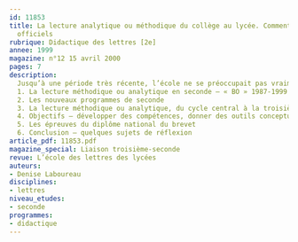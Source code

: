 ```yaml
---
id: 11853
title: La lecture analytique ou méthodique du collège au lycée. Commentaire des textes
  officiels
rubrique: Didactique des lettres [2e]
annee: 1999
magazine: n°12 15 avril 2000
pages: 7
description: 
  Jusqu’à une période très récente, l’école ne se préoccupait pas vraiment d’enseigner à comprendre un texte. On se contentait, en général, d’évaluer la lecture faite par l’élève, de l’école élémentaire ou du collège. Beaucoup de pratiques actuelles sont encore inspirées par ce modèle. Or la lecture des textes officiels met en évidence la priorité accordée à la « construction du sens », non pas, comme on pourrait le penser, parce que « les élèves ne savent plus lire », mais parce que les exigences de la société se sont accrues. On demande aujourd’hui à tous les élèves – et plus tôt – les compétences et connaissances d’un lecteur expert. Cette ambition est présente, nous le verrons, dans les textes officiels récents, quel que soit le niveau concerné.
  1. La lecture méthodique ou analytique en seconde – « BO » 1987-1999
  2. Les nouveaux programmes de seconde
  3. La lecture méthodique ou analytique, du cycle central à la troisième
  4. Objectifs – développer des compétences, donner des outils conceptuels
  5. Les épreuves du diplôme national du brevet
  6. Conclusion – quelques sujets de réflexion
article_pdf: 11853.pdf
magazine_special: Liaison troisième-seconde
revue: L’école des lettres des lycées
auteurs:
- Denise Laboureau
disciplines:
- lettres
niveau_etudes:
- seconde
programmes:
- didactique
---
```

